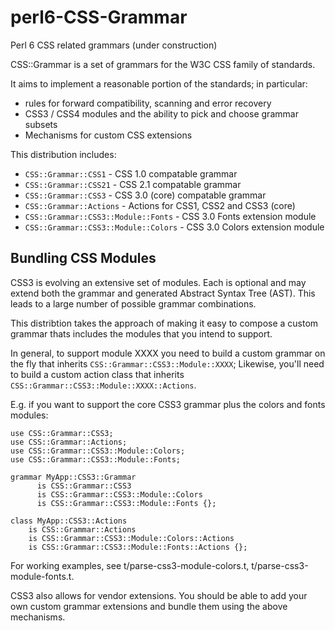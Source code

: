 perl6-CSS-Grammar
=================

Perl 6 CSS related grammars (under construction)

CSS::Grammar is a set of grammars for the W3C CSS family of standards.

It aims to implement a reasonable portion of the standards; in particular:

- rules for forward compatibility, scanning and error recovery
- CSS3 / CSS4 modules and the ability to pick and choose grammar subsets
- Mechanisms for custom CSS extensions

This distribution includes:

- `CSS::Grammar::CSS1`  - CSS 1.0 compatable grammar
- `CSS::Grammar::CSS21` - CSS 2.1 compatable grammar
- `CSS::Grammar::CSS3`  - CSS 3.0 (core) compatable grammar
- `CSS::Grammar::Actions`  - Actions for CSS1, CSS2 and CSS3 (core)
- `CSS::Grammar::CSS3::Module::Fonts` - CSS 3.0 Fonts extension module
- `CSS::Grammar::CSS3::Module::Colors` - CSS 3.0 Colors extension module

Bundling CSS Modules
--------------------
CSS3 is evolving an extensive set of modules. Each is optional
and may extend both the grammar and generated Abstract Syntax Tree (AST). This
leads to a large number of possible grammar combinations.

This distribtion takes the approach of making it easy to compose a custom grammar thats includes the modules that you intend to support.

In general, to support module XXXX you need to build a custom grammar on the fly
that inherits `CSS::Grammar::CSS3::Module::XXXX`; Likewise, you'll need to build a custom action class that inherits `CSS::Grammar::CSS3::Module::XXXX::Actions`.

E.g. if you want to support the core CSS3 grammar plus the colors and fonts modules:

    use CSS::Grammar::CSS3;
    use CSS::Grammar::Actions;
    use CSS::Grammar::CSS3::Module::Colors;
    use CSS::Grammar::CSS3::Module::Fonts;

    grammar MyApp::CSS3::Grammar
          is CSS::Grammar::CSS3
          is CSS::Grammar::CSS3::Module::Colors
          is CSS::Grammar::CSS3::Module::Fonts {};

    class MyApp::CSS3::Actions
        is CSS::Grammar::Actions
        is CSS::Grammar::CSS3::Module::Colors::Actions
        is CSS::Grammar::CSS3::Module::Fonts::Actions {};

For working examples, see t/parse-css3-module-colors.t, t/parse-css3-module-fonts.t.

CSS3 also allows for vendor extensions. You should be able to add your
own custom grammar extensions and bundle them using the above mechanisms.
